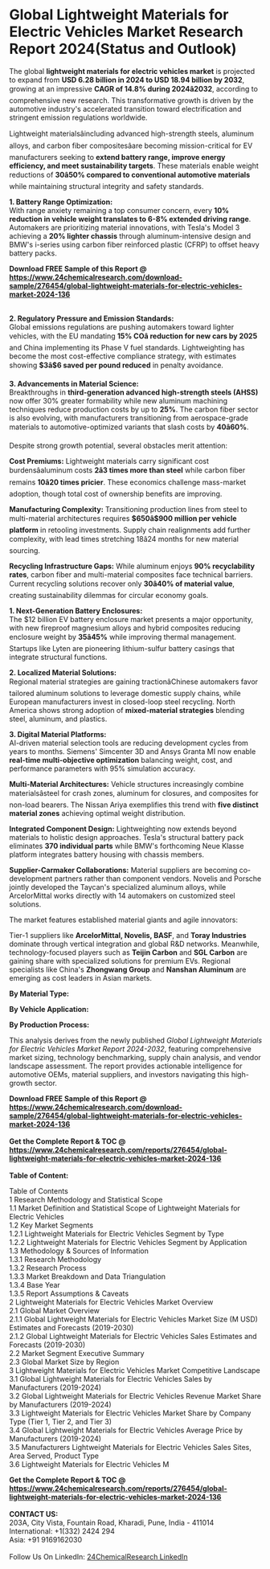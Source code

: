 <h1>Global Lightweight Materials for Electric Vehicles Market Research Report 2024(Status and Outlook)</h1><p>The global <strong>lightweight materials for electric vehicles market</strong> is projected to expand from <strong>USD 6.28 billion in 2024 to USD 18.94 billion by 2032</strong>, growing at an impressive <strong>CAGR of 14.8% during 2024â2032</strong>, according to comprehensive new research. This transformative growth is driven by the automotive industry's accelerated transition toward electrification and stringent emission regulations worldwide.</p><p>Lightweight materialsâincluding advanced high-strength steels, aluminum alloys, and carbon fiber compositesâare becoming mission-critical for EV manufacturers seeking to <strong>extend battery range, improve energy efficiency, and meet sustainability targets</strong>. These materials enable weight reductions of <strong>30â50% compared to conventional automotive materials</strong> while maintaining structural integrity and safety standards.</p><p><strong>1. Battery Range Optimization:</strong><br>
With range anxiety remaining a top consumer concern, every <strong>10% reduction in vehicle weight translates to 6-8% extended driving range</strong>. Automakers are prioritizing material innovations, with Tesla's Model 3 achieving a <strong>20% lighter chassis</strong> through aluminum-intensive design and BMW's i-series using carbon fiber reinforced plastic (CFRP) to offset heavy battery packs.</p><div><b>Download FREE Sample of this Report @ 
            <a href="https://www.24chemicalresearch.com/download-sample/276454/global-lightweight-materials-for-electric-vehicles-market-2024-136">
            https://www.24chemicalresearch.com/download-sample/276454/global-lightweight-materials-for-electric-vehicles-market-2024-136</a></b></div><br><p><strong>2. Regulatory Pressure and Emission Standards:</strong><br>
Global emissions regulations are pushing automakers toward lighter vehicles, with the EU mandating <strong>15% COâ reduction for new cars by 2025</strong> and China implementing its Phase V fuel standards. Lightweighting has become the most cost-effective compliance strategy, with estimates showing <strong>$3â$6 saved per pound reduced</strong> in penalty avoidance.</p><p><strong>3. Advancements in Material Science:</strong><br>
Breakthroughs in <strong>third-generation advanced high-strength steels (AHSS)</strong> now offer 30% greater formability while new aluminum machining techniques reduce production costs by up to <strong>25%</strong>. The carbon fiber sector is also evolving, with manufacturers transitioning from aerospace-grade materials to automotive-optimized variants that slash costs by <strong>40â60%</strong>.</p><p>Despite strong growth potential, several obstacles merit attention:</p><p><strong>Cost Premiums:</strong> Lightweight materials carry significant cost burdensâaluminum costs <strong>2â3 times more than steel</strong> while carbon fiber remains <strong>10â20 times pricier</strong>. These economics challenge mass-market adoption, though total cost of ownership benefits are improving.</p><p><strong>Manufacturing Complexity:</strong> Transitioning production lines from steel to multi-material architectures requires <strong>$650â$900 million per vehicle platform</strong> in retooling investments. Supply chain realignments add further complexity, with lead times stretching 18â24 months for new material sourcing.</p><p><strong>Recycling Infrastructure Gaps:</strong> While aluminum enjoys <strong>90% recyclability rates</strong>, carbon fiber and multi-material composites face technical barriers. Current recycling solutions recover only <strong>30â40% of material value</strong>, creating sustainability dilemmas for circular economy goals.</p><p><strong>1. Next-Generation Battery Enclosures:</strong><br>
The $12 billion EV battery enclosure market presents a major opportunity, with new fireproof magnesium alloys and hybrid composites reducing enclosure weight by <strong>35â45%</strong> while improving thermal management. Startups like Lyten are pioneering lithium-sulfur battery casings that integrate structural functions.</p><p><strong>2. Localized Material Solutions:</strong><br>
Regional material strategies are gaining tractionâChinese automakers favor tailored aluminum solutions to leverage domestic supply chains, while European manufacturers invest in closed-loop steel recycling. North America shows strong adoption of <strong>mixed-material strategies</strong> blending steel, aluminum, and plastics.</p><p><strong>3. Digital Material Platforms:</strong><br>
AI-driven material selection tools are reducing development cycles from years to months. Siemens' Simcenter 3D and Ansys Granta MI now enable <strong>real-time multi-objective optimization</strong> balancing weight, cost, and performance parameters with 95% simulation accuracy.</p><p><strong>Multi-Material Architectures:</strong> Vehicle structures increasingly combine materialsâsteel for crash zones, aluminum for closures, and composites for non-load bearers. The Nissan Ariya exemplifies this trend with <strong>five distinct material zones</strong> achieving optimal weight distribution.</p><p><strong>Integrated Component Design:</strong> Lightweighting now extends beyond materials to holistic design approaches. Tesla's structural battery pack eliminates <strong>370 individual parts</strong> while BMW's forthcoming Neue Klasse platform integrates battery housing with chassis members.</p><p><strong>Supplier-Carmaker Collaborations:</strong> Material suppliers are becoming co-development partners rather than component vendors. Novelis and Porsche jointly developed the Taycan's specialized aluminum alloys, while ArcelorMittal works directly with 14 automakers on customized steel solutions.</p><p>The market features established material giants and agile innovators:</p><p>Tier-1 suppliers like <strong>ArcelorMittal, Novelis, BASF</strong>, and <strong>Toray Industries</strong> dominate through vertical integration and global R&amp;D networks. Meanwhile, technology-focused players such as <strong>Teijin Carbon</strong> and <strong>SGL Carbon</strong> are gaining share with specialized solutions for premium EVs. Regional specialists like China's <strong>Zhongwang Group</strong> and <strong>Nanshan Aluminum</strong> are emerging as cost leaders in Asian markets.</p><p><strong>By Material Type:</strong></p><p><strong>By Vehicle Application:</strong></p><p><strong>By Production Process:</strong></p><p>This analysis derives from the newly published <em>Global Lightweight Materials for Electric Vehicles Market Report 2024-2032</em>, featuring comprehensive market sizing, technology benchmarking, supply chain analysis, and vendor landscape assessment. The report provides actionable intelligence for automotive OEMs, material suppliers, and investors navigating this high-growth sector.</p><div><b>Download FREE Sample of this Report @ 
            <a href="https://www.24chemicalresearch.com/download-sample/276454/global-lightweight-materials-for-electric-vehicles-market-2024-136">
            https://www.24chemicalresearch.com/download-sample/276454/global-lightweight-materials-for-electric-vehicles-market-2024-136</a></b></div><br><div><b>Get the Complete Report & TOC @ 
            <a href="https://www.24chemicalresearch.com/reports/276454/global-lightweight-materials-for-electric-vehicles-market-2024-136">
            https://www.24chemicalresearch.com/reports/276454/global-lightweight-materials-for-electric-vehicles-market-2024-136</a></b></div><br>
            <b>Table of Content:</b><p>Table of Contents<br />
1 Research Methodology and Statistical Scope<br />
1.1 Market Definition and Statistical Scope of Lightweight Materials for Electric Vehicles<br />
1.2 Key Market Segments<br />
1.2.1 Lightweight Materials for Electric Vehicles Segment by Type<br />
1.2.2 Lightweight Materials for Electric Vehicles Segment by Application<br />
1.3 Methodology & Sources of Information<br />
1.3.1 Research Methodology<br />
1.3.2 Research Process<br />
1.3.3 Market Breakdown and Data Triangulation<br />
1.3.4 Base Year<br />
1.3.5 Report Assumptions & Caveats<br />
2 Lightweight Materials for Electric Vehicles Market Overview<br />
2.1 Global Market Overview<br />
2.1.1 Global Lightweight Materials for Electric Vehicles Market Size (M USD) Estimates and Forecasts (2019-2030)<br />
2.1.2 Global Lightweight Materials for Electric Vehicles Sales Estimates and Forecasts (2019-2030)<br />
2.2 Market Segment Executive Summary<br />
2.3 Global Market Size by Region<br />
3 Lightweight Materials for Electric Vehicles Market Competitive Landscape<br />
3.1 Global Lightweight Materials for Electric Vehicles Sales by Manufacturers (2019-2024)<br />
3.2 Global Lightweight Materials for Electric Vehicles Revenue Market Share by Manufacturers (2019-2024)<br />
3.3 Lightweight Materials for Electric Vehicles Market Share by Company Type (Tier 1, Tier 2, and Tier 3)<br />
3.4 Global Lightweight Materials for Electric Vehicles Average Price by Manufacturers (2019-2024)<br />
3.5 Manufacturers Lightweight Materials for Electric Vehicles Sales Sites, Area Served, Product Type<br />
3.6 Lightweight Materials for Electric Vehicles M</p><div><b>Get the Complete Report & TOC @ 
            <a href="https://www.24chemicalresearch.com/reports/276454/global-lightweight-materials-for-electric-vehicles-market-2024-136">
            https://www.24chemicalresearch.com/reports/276454/global-lightweight-materials-for-electric-vehicles-market-2024-136</a></b></div><br><b>CONTACT US:</b><br>
            203A, City Vista, Fountain Road, Kharadi, Pune, India - 411014<br>
            International: +1(332) 2424 294<br>
            Asia: +91 9169162030 <br><br>
            Follow Us On LinkedIn: <a href="https://www.linkedin.com/company/24chemicalresearch/">24ChemicalResearch LinkedIn</a>